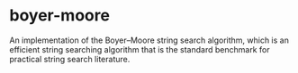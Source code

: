 boyer-moore
===========
An implementation of the Boyer–Moore string search algorithm, which is an efficient string searching algorithm that is the standard benchmark for practical string search literature.
